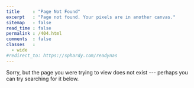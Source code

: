```yaml
---
title     : "Page Not Found"
excerpt   : "Page not found. Your pixels are in another canvas."
sitemap   : false
read_time : false
permalink : /404.html
comments  : false
classes   :
  - wide
#redirect_to: https://sphardy.com/readynas
---
```

Sorry, but the page you were trying to view does not exist --- perhaps you can try searching for it below.

<script>
  var GOOG_FIXURL_LANG = 'en';
  var GOOG_FIXURL_SITE = '{{ site.url }}'
</script>
<script src="https://linkhelp.clients.google.com/tbproxy/lh/wm/fixurl.js">
</script>
